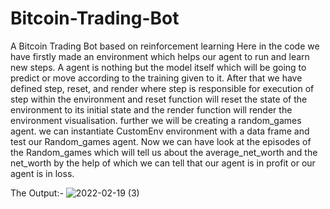 # Bitcoin-Trading-Bot
A Bitcoin Trading Bot based on reinforcement learning
Here in the code we have firstly made an environment which helps our agent to run and learn new steps. A agent is nothing but the model itself which will be going to predict or move according to the training given to it.
After that we have defined step, reset, and render where step is responsible for execution of step within the environment and reset function will reset the state of the environment to its initial state and the render function will render the environment visualisation.
further we will be creating a random_games agent.
we can instantiate CustomEnv environment with a data frame and test our Random_games agent.
Now we can have look at the episodes of the Random_games which will tell us about the average_net_worth and the net_worth by the help of which we can tell that our agent is in profit or our agent is in loss.

The Output:-
![2022-02-19 (3)](https://user-images.githubusercontent.com/99252259/154803400-1cfdfa7a-6308-4ad3-aa15-e0cf8ae55240.png)
